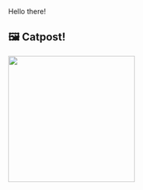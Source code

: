 Hello there!



## 🖼️ Catpost!

<sub>
    <img src="https://cdn2.thecatapi.com/images/c2p.jpg" height="256">
</sub>

